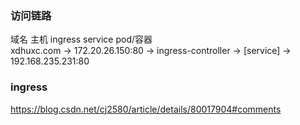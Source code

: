 ### 访问链路
   域名           主机                    ingress         service         pod/容器  
xdhuxc.com -> 172.20.26.150:80 -> ingress-controller -> [service] -> 192.168.235.231:80 


### ingress

https://blog.csdn.net/cj2580/article/details/80017904#comments
